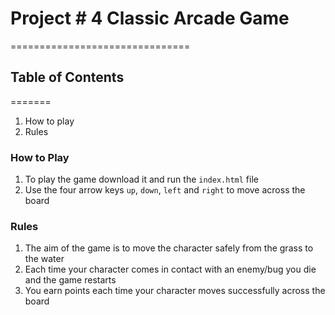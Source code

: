 # Project # 4 Classic Arcade Game 
===============================

## Table of Contents
=======
1. How to play
2. Rules

### How to Play 
1. To play the game download it and run the `index.html` file
2. Use the four arrow keys `up`, `down`, `left` and `right` to move across the board

### Rules
1. The aim of the game is to move the character safely from the grass to the water 
2. Each time your character comes in contact with an enemy/bug you die and the game restarts
3. You earn points each time your character moves successfully across the board
 
